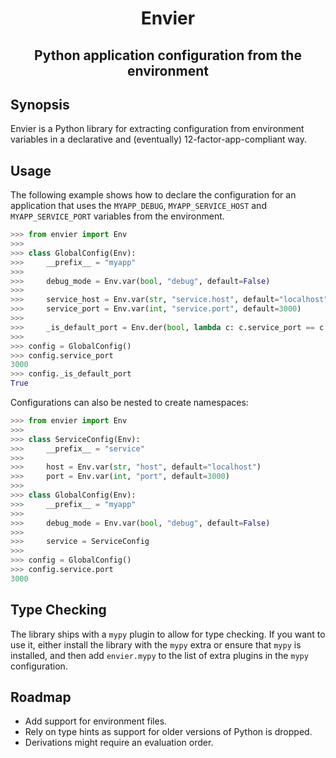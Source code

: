 <h1 align="center">Envier</h1>
<h2 align="center">Python application configuration from the environment</h2>

## Synopsis

Envier is a Python library for extracting configuration from environment
variables in a declarative and (eventually) 12-factor-app-compliant way.


## Usage

The following example shows how to declare the configuration for an application
that uses the `MYAPP_DEBUG`, `MYAPP_SERVICE_HOST` and `MYAPP_SERVICE_PORT`
variables from the environment.

~~~ python
>>> from envier import Env
>>> 
>>> class GlobalConfig(Env):
>>>     __prefix__ = "myapp"
>>>     
>>>     debug_mode = Env.var(bool, "debug", default=False)
>>> 
>>>     service_host = Env.var(str, "service.host", default="localhost")
>>>     service_port = Env.var(int, "service.port", default=3000)
>>> 
>>>     _is_default_port = Env.der(bool, lambda c: c.service_port == c.spec.service_port.default)
>>> 
>>> config = GlobalConfig()
>>> config.service_port
3000
>>> config._is_default_port
True
~~~

Configurations can also be nested to create namespaces:

~~~ python
>>> from envier import Env
>>> 
>>> class ServiceConfig(Env):
>>>     __prefix__ = "service"
>>> 
>>>     host = Env.var(str, "host", default="localhost")
>>>     port = Env.var(int, "port", default=3000)
>>> 
>>> class GlobalConfig(Env):
>>>     __prefix__ = "myapp"
>>>     
>>>     debug_mode = Env.var(bool, "debug", default=False)
>>> 
>>>     service = ServiceConfig
>>> 
>>> config = GlobalConfig()
>>> config.service.port
3000
~~~


## Type Checking

The library ships with a `mypy` plugin to allow for type checking. If you want
to use it, either install the library with the `mypy` extra or ensure that
`mypy` is installed, and then add `envier.mypy` to the list of extra plugins in
the `mypy` configuration.


## Roadmap

- Add support for environment files.
- Rely on type hints as support for older versions of Python is dropped.
- Derivations might require an evaluation order.
